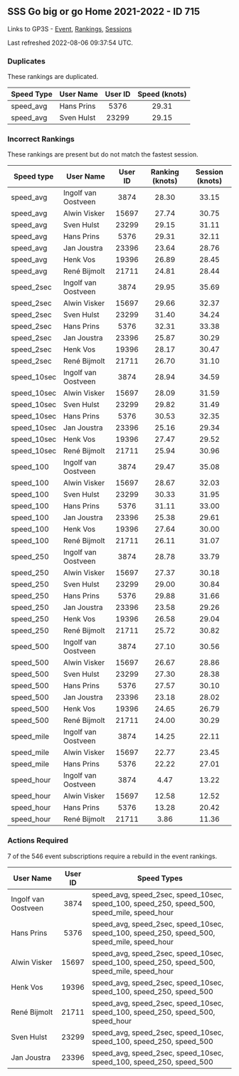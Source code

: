 ## SSS Go big or go Home 2021-2022 - ID 715

Links to GP3S - [Event](https://www.gps-speedsurfing.com/default.aspx?mnu=event&val=715), [Rankings](https://www.gps-speedsurfing.com/default.aspx?mnu=eventranking&val=715), [Sessions](https://www.gps-speedsurfing.com/default.aspx?mnu=eventsessions&val=715)

Last refreshed 2022-08-06 09:37:54 UTC.

### Duplicates

These rankings are duplicated.

| Speed Type | User Name | User ID | Speed (knots) |
| ---------- | --------- | :-----: | :-----------: |
| speed_avg | Hans Prins | 5376 | 29.31 |
| speed_avg | Sven Hulst | 23299 | 29.15 |

### Incorrect Rankings

These rankings are present but do not match the fastest session.

| Speed type | User Name | User ID | Ranking (knots) | Session (knots) |
| ---------- | --------- | :-----: | :-------------: | :-------------: |
| speed_avg | Ingolf van Oostveen | 3874 | 28.30 | 33.15 |
| speed_avg | Alwin Visker | 15697 | 27.74 | 30.75 |
| speed_avg | Sven Hulst | 23299 | 29.15 | 31.11 |
| speed_avg | Hans Prins | 5376 | 29.31 | 32.11 |
| speed_avg | Jan Joustra | 23396 | 23.64 | 28.76 |
| speed_avg | Henk Vos | 19396 | 26.89 | 28.45 |
| speed_avg | René Bijmolt | 21711 | 24.81 | 28.44 |
| speed_2sec | Ingolf van Oostveen | 3874 | 29.95 | 35.69 |
| speed_2sec | Alwin Visker | 15697 | 29.66 | 32.37 |
| speed_2sec | Sven Hulst | 23299 | 31.40 | 34.24 |
| speed_2sec | Hans Prins | 5376 | 32.31 | 33.38 |
| speed_2sec | Jan Joustra | 23396 | 25.87 | 30.29 |
| speed_2sec | Henk Vos | 19396 | 28.17 | 30.47 |
| speed_2sec | René Bijmolt | 21711 | 26.70 | 31.10 |
| speed_10sec | Ingolf van Oostveen | 3874 | 28.94 | 34.59 |
| speed_10sec | Alwin Visker | 15697 | 28.09 | 31.59 |
| speed_10sec | Sven Hulst | 23299 | 29.82 | 31.49 |
| speed_10sec | Hans Prins | 5376 | 30.53 | 32.35 |
| speed_10sec | Jan Joustra | 23396 | 25.16 | 29.34 |
| speed_10sec | Henk Vos | 19396 | 27.47 | 29.52 |
| speed_10sec | René Bijmolt | 21711 | 25.94 | 30.96 |
| speed_100 | Ingolf van Oostveen | 3874 | 29.47 | 35.08 |
| speed_100 | Alwin Visker | 15697 | 28.67 | 32.03 |
| speed_100 | Sven Hulst | 23299 | 30.33 | 31.95 |
| speed_100 | Hans Prins | 5376 | 31.11 | 33.00 |
| speed_100 | Jan Joustra | 23396 | 25.38 | 29.61 |
| speed_100 | Henk Vos | 19396 | 27.64 | 30.00 |
| speed_100 | René Bijmolt | 21711 | 26.11 | 31.07 |
| speed_250 | Ingolf van Oostveen | 3874 | 28.78 | 33.79 |
| speed_250 | Alwin Visker | 15697 | 27.37 | 30.18 |
| speed_250 | Sven Hulst | 23299 | 29.00 | 30.84 |
| speed_250 | Hans Prins | 5376 | 29.88 | 31.66 |
| speed_250 | Jan Joustra | 23396 | 23.58 | 29.26 |
| speed_250 | Henk Vos | 19396 | 26.58 | 29.04 |
| speed_250 | René Bijmolt | 21711 | 25.72 | 30.82 |
| speed_500 | Ingolf van Oostveen | 3874 | 27.10 | 30.56 |
| speed_500 | Alwin Visker | 15697 | 26.67 | 28.86 |
| speed_500 | Sven Hulst | 23299 | 27.30 | 28.38 |
| speed_500 | Hans Prins | 5376 | 27.57 | 30.10 |
| speed_500 | Jan Joustra | 23396 | 23.18 | 28.02 |
| speed_500 | Henk Vos | 19396 | 24.65 | 26.79 |
| speed_500 | René Bijmolt | 21711 | 24.00 | 30.29 |
| speed_mile | Ingolf van Oostveen | 3874 | 14.25 | 22.11 |
| speed_mile | Alwin Visker | 15697 | 22.77 | 23.45 |
| speed_mile | Hans Prins | 5376 | 22.22 | 27.01 |
| speed_hour | Ingolf van Oostveen | 3874 | 4.47 | 13.22 |
| speed_hour | Alwin Visker | 15697 | 12.58 | 12.52 |
| speed_hour | Hans Prins | 5376 | 13.28 | 20.42 |
| speed_hour | René Bijmolt | 21711 | 3.86 | 11.36 |

### Actions Required

7 of the 546 event subscriptions require a rebuild in the event rankings.

| User Name | User ID | Speed Types |
| --------- | :-----: | ----------- |
| Ingolf van Oostveen | 3874 | speed_avg, speed_2sec, speed_10sec, speed_100, speed_250, speed_500, speed_mile, speed_hour |
| Hans Prins | 5376 | speed_avg, speed_2sec, speed_10sec, speed_100, speed_250, speed_500, speed_mile, speed_hour |
| Alwin Visker | 15697 | speed_avg, speed_2sec, speed_10sec, speed_100, speed_250, speed_500, speed_mile, speed_hour |
| Henk Vos | 19396 | speed_avg, speed_2sec, speed_10sec, speed_100, speed_250, speed_500 |
| René Bijmolt | 21711 | speed_avg, speed_2sec, speed_10sec, speed_100, speed_250, speed_500, speed_hour |
| Sven Hulst | 23299 | speed_avg, speed_2sec, speed_10sec, speed_100, speed_250, speed_500 |
| Jan Joustra | 23396 | speed_avg, speed_2sec, speed_10sec, speed_100, speed_250, speed_500 |
